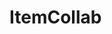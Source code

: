# ItemCollab

<div id="sprites"></div>
<script>
try {
  async function fetchImages(currentfolder = 'items') {
    console.log('https://api.github.com/repos/MilesFarber/ItemCollab/contents/' + currentfolder)
    const response = await fetch('https://api.github.com/repos/MilesFarber/ItemCollab/contents/' + currentfolder);
    const data = await response.json();
    const pngFiles = data.filter(file => file.name.endsWith('.png'));
    const sprites = document.getElementById('sprites');
    pngFiles.forEach(file => {
      const img = new Image();
      img.onload = function() {
        console.log('Checking if image is 16x16');
        if(img.width === 16 && img.height === 16) {
          console.log(file.name + ' is 16x16');
          sprites.appendChild(img);
        } else {
          console.log(file.name + ' is not 16x16');
        }
      };
      img.src = file.download_url;
      img.alt = file.name;
    });
  }
  window.onload = fetchImages;
} catch (error) { console.error('Caught error: ' + error.message); }
</script>